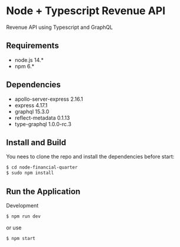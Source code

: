 # Node + Typescript Revenue API

Revenue API using Typescript and GraphQL

## Requirements

- node.js 14.*
- npm 6.*

## Dependencies

- apollo-server-express 2.16.1
- express 4.17.1
- graphql 15.3.0
- reflect-metadata 0.1.13
- type-graphql 1.0.0-rc.3

## Install and Build

You nees to clone the repo and install the dependencies before start:

```sh
$ cd node-financial-quarter
$ sudo npm install
```
## Run the Application

Development

```sh
$ npm run dev
```

or use

```sh
$ npm start
```
